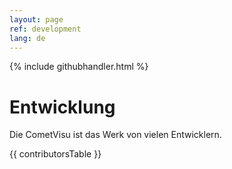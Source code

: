 ```yaml
---
layout: page
ref: development
lang: de
---
```


{% include githubhandler.html %}

Entwicklung
===========

Die CometVisu ist das Werk von vielen Entwicklern.

{{ contributorsTable }}